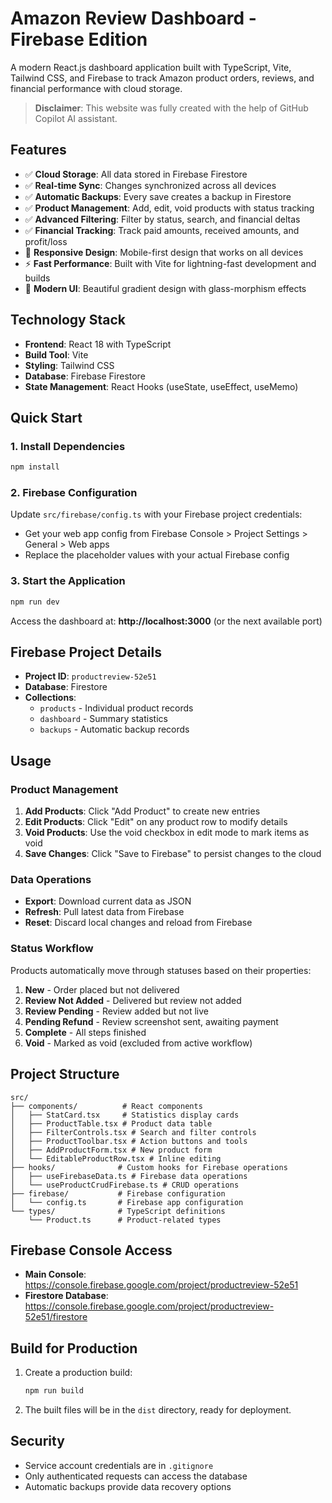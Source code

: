 # Amazon Review Dashboard - Firebase Edition

A modern React.js dashboard application built with TypeScript, Vite, Tailwind CSS, and Firebase to track Amazon product orders, reviews, and financial performance with cloud storage.

> **Disclaimer**: This website was fully created with the help of GitHub Copilot AI assistant.

## Features

- ✅ **Cloud Storage**: All data stored in Firebase Firestore
- ✅ **Real-time Sync**: Changes synchronized across all devices
- ✅ **Automatic Backups**: Every save creates a backup in Firestore
- ✅ **Product Management**: Add, edit, void products with status tracking
- ✅ **Advanced Filtering**: Filter by status, search, and financial deltas
- ✅ **Financial Tracking**: Track paid amounts, received amounts, and profit/loss
- 📱 **Responsive Design**: Mobile-first design that works on all devices
- ⚡ **Fast Performance**: Built with Vite for lightning-fast development and builds
- 🎨 **Modern UI**: Beautiful gradient design with glass-morphism effects

## Technology Stack

- **Frontend**: React 18 with TypeScript
- **Build Tool**: Vite
- **Styling**: Tailwind CSS
- **Database**: Firebase Firestore
- **State Management**: React Hooks (useState, useEffect, useMemo)

## Quick Start

### 1. Install Dependencies
```bash
npm install
```

### 2. Firebase Configuration
Update `src/firebase/config.ts` with your Firebase project credentials:
- Get your web app config from Firebase Console > Project Settings > General > Web apps
- Replace the placeholder values with your actual Firebase config

### 3. Start the Application
```bash
npm run dev
```

Access the dashboard at: **http://localhost:3000** (or the next available port)

## Firebase Project Details
- **Project ID**: `productreview-52e51`
- **Database**: Firestore
- **Collections**: 
  - `products` - Individual product records
  - `dashboard` - Summary statistics
  - `backups` - Automatic backup records

## Usage

### Product Management
1. **Add Products**: Click "Add Product" to create new entries
2. **Edit Products**: Click "Edit" on any product row to modify details
3. **Void Products**: Use the void checkbox in edit mode to mark items as void
4. **Save Changes**: Click "Save to Firebase" to persist changes to the cloud

### Data Operations
- **Export**: Download current data as JSON
- **Refresh**: Pull latest data from Firebase
- **Reset**: Discard local changes and reload from Firebase

### Status Workflow
Products automatically move through statuses based on their properties:
1. **New** - Order placed but not delivered
2. **Review Not Added** - Delivered but review not added
3. **Review Pending** - Review added but not live
4. **Pending Refund** - Review screenshot sent, awaiting payment
5. **Complete** - All steps finished
6. **Void** - Marked as void (excluded from active workflow)

## Project Structure

```
src/
├── components/          # React components
│   ├── StatCard.tsx     # Statistics display cards
│   ├── ProductTable.tsx # Product data table
│   ├── FilterControls.tsx # Search and filter controls
│   ├── ProductToolbar.tsx # Action buttons and tools
│   ├── AddProductForm.tsx # New product form
│   └── EditableProductRow.tsx # Inline editing
├── hooks/              # Custom hooks for Firebase operations
│   ├── useFirebaseData.ts # Firebase data operations
│   └── useProductCrudFirebase.ts # CRUD operations
├── firebase/           # Firebase configuration
│   └── config.ts       # Firebase app configuration
└── types/              # TypeScript definitions
    └── Product.ts      # Product-related types
```

## Firebase Console Access
- **Main Console**: https://console.firebase.google.com/project/productreview-52e51
- **Firestore Database**: https://console.firebase.google.com/project/productreview-52e51/firestore

## Build for Production

1. Create a production build:
   ```bash
   npm run build
   ```

2. The built files will be in the `dist` directory, ready for deployment.

## Security
- Service account credentials are in `.gitignore`
- Only authenticated requests can access the database
- Automatic backups provide data recovery options
